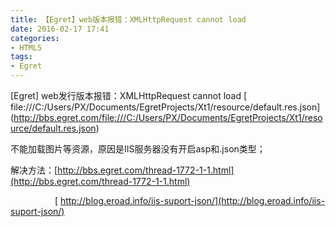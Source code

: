 ```yaml
---
title: 【Egret】web版本报错：XMLHttpRequest cannot load
date: 2016-02-17 17:41
categories:
- HTML5
tags:
- Egret
---
```


[Egret] web发行版本报错：XMLHttpRequest cannot load [ file:///C:/Users/PX/Documents/EgretProjects/Xt1/resource/default.res.json] <!-- more -->(http://bbs.egret.com/file:///C:/Users/PX/Documents/EgretProjects/Xt1/resource/default.res.json)

不能加载图片等资源，原因是IIS服务器没有开启asp和.json类型；

解决方法：[http://bbs.egret.com/thread-1772-1-1.html](http://bbs.egret.com/thread-1772-1-1.html)

                  [ http://blog.eroad.info/iis-suport-json/](http://blog.eroad.info/iis-suport-json/)